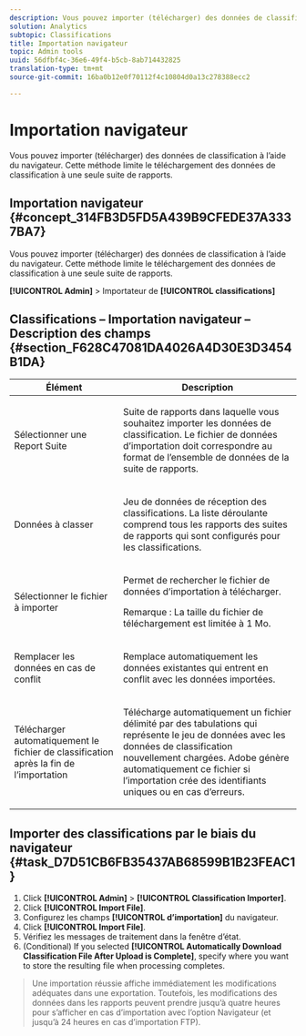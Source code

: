 ```yaml
---
description: Vous pouvez importer (télécharger) des données de classification à l’aide du navigateur. Cette méthode limite le téléchargement des données de classification à une seule suite de rapports.
solution: Analytics
subtopic: Classifications
title: Importation navigateur
topic: Admin tools
uuid: 56dfbf4c-36e6-49f4-b5cb-8ab714432825
translation-type: tm+mt
source-git-commit: 16ba0b12e0f70112f4c10804d0a13c278388ecc2

---
```



# Importation navigateur

Vous pouvez importer (télécharger) des données de classification à l’aide du navigateur. Cette méthode limite le téléchargement des données de classification à une seule suite de rapports.

## Importation navigateur {#concept_314FB3D5FD5A439B9CFEDE37A3337BA7}

Vous pouvez importer (télécharger) des données de classification à l’aide du navigateur. Cette méthode limite le téléchargement des données de classification à une seule suite de rapports.

**[!UICONTROL Admin]** &gt; Importateur de **[!UICONTROL classifications]**

## Classifications – Importation navigateur – Description des champs {#section_F628C47081DA4026A4D30E3D3454B1DA}

<table id="table_7FC7E510E7E74C2D9E8F316C5C6B66DB"> 
 <thead> 
  <tr> 
   <th colname="col1" class="entry"> Élément </th> 
   <th colname="col2" class="entry"> Description </th> 
  </tr> 
 </thead>
 <tbody> 
  <tr> 
   <td colname="col1"> Sélectionner une Report Suite </td> 
   <td colname="col2"> <p>Suite de rapports dans laquelle vous souhaitez importer les données de classification. Le fichier de données d’importation doit correspondre au format de l’ensemble de données de la suite de rapports. </p> </td> 
  </tr> 
  <tr> 
   <td colname="col1"> Données à classer </td> 
   <td colname="col2"> <p>Jeu de données de réception des classifications. La liste déroulante comprend tous les rapports des suites de rapports qui sont configurés pour les classifications. </p> </td> 
  </tr> 
  <tr> 
   <td colname="col1"> Sélectionner le fichier à importer </td> 
   <td colname="col2"> <p>Permet de rechercher le fichier de données d’importation à télécharger. </p> <p>Remarque : La taille du fichier de téléchargement est limitée à 1 Mo. </p> </td> 
  </tr> 
  <tr> 
   <td colname="col1"> Remplacer les données en cas de conflit </td> 
   <td colname="col2"> <p>Remplace automatiquement les données existantes qui entrent en conflit avec les données importées. </p> </td> 
  </tr> 
  <tr> 
   <td colname="col1"> Télécharger automatiquement le fichier de classification après la fin de l’importation </td> 
   <td colname="col2"> <p>Télécharge automatiquement un fichier délimité par des tabulations qui représente le jeu de données avec les données de classification nouvellement chargées. Adobe génère automatiquement ce fichier si l’importation crée des identifiants uniques ou en cas d’erreurs. </p> </td> 
  </tr> 
 </tbody> 
</table>

## Importer des classifications par le biais du navigateur {#task_D7D51CB6FB35437AB68599B1B23FEAC1}

<!-- 

t_upload_a_saint_data_file_via_web_browser.xml

 -->

1. Click **[!UICONTROL Admin]** &gt; **[!UICONTROL Classification Importer]**.
1. Click **[!UICONTROL Import File]**.
1. Configurez les champs **[!UICONTROL d’importation]** du navigateur.
1. Click **[!UICONTROL Import File]**.
1. Vérifiez les messages de traitement dans la fenêtre d’état.
1. (Conditional) If you selected **[!UICONTROL Automatically Download Classification File After Upload is Complete]**, specify where you want to store the resulting file when processing completes.
>Une importation réussie affiche immédiatement les modifications adéquates dans une exportation. Toutefois, les modifications des données dans les rapports peuvent prendre jusqu’à quatre heures pour s’afficher en cas d’importation avec l’option Navigateur (et jusqu’à 24 heures en cas d’importation FTP).

